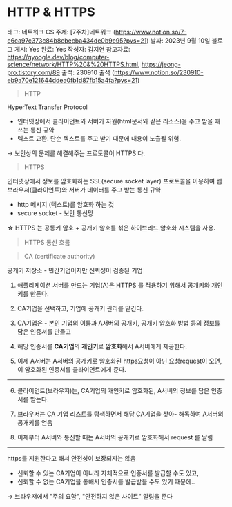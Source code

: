 # HTTP & HTTPS

태그: 네트워크
CS 주제: [7주차]네트워크 (https://www.notion.so/7-e6ca97c373c84b8ebecba434de0b9e95?pvs=21)
날짜: 2023년 9월 10일
블로그 게시: Yes
완료: Yes
작성자: 김지연
참고자료: https://gyoogle.dev/blog/computer-science/network/HTTP%20&%20HTTPS.html, https://jeong-pro.tistory.com/89
출석: 230910 출석 (https://www.notion.so/230910-eb9a70e121644ddea0fb1d87fb15a4fa?pvs=21)

> HTTP
> 

HyperText Transfer Protocol

- 인터넷상에서 클라이언트와 서버가 자원(html문서와 같은 리소스)을 주고 받을 때 쓰는 통신 규약
- 텍스트 교환. 단순 텍스트를 주고 받기 때문에 내용이 노출될 위험.

→ 보안상의 문제를 해결해주는 프로토콜이 HTTPS 다.

> HTTPS
> 

인터넷상에서 정보를 암호화하는 SSL(secure socket layer) 프로토콜을 이용하여 웹브라우저(클라이언트)와 서버가 데이터를 주고 받는 통신 규약

- http 메시지 (텍스트)를 암호화 하는 것
- secure socket - 보안 통신망

☆ HTTPS 는 공통키 암호 + 공개키 암호를 섞은 하이브리드 암호화 시스템을 사용.

> HTTPS 통신 흐름
> 

> CA (certificate authority)
> 

공개키 저장소 - 민간기업이지만 신뢰성이 검증된 기업

1. 애플리케이션 서버를 만드는 기업(A)은 HTTPS 를 적용하기 위해서 공개키와 개인키를 만든다.

2. CA기업을 선택하고, 기업에 공개키 관리를 맡긴다.

3. CA기업은 - 본인 기업의 이름과 A서버의 공개키, 공개키 암호화 방법 등의 정보를 담은 인증서를 만들고

4. 해당 인증서를 **CA기업**의 **개인키**로 **암호화**해서 A서버에게 제공한다.

5. 이제 A서버는 A서버의 공개키로 암호화된 https요청이 아닌 요청request이 오면, 이 암호화된 인증서를 클라이언트에게 준다.

---

6. 클라이언트(브라우저)는, CA기업의 개인키로 암호화된, A서버의 정보를 담은 인증서를 받는다.

7. 브라우저는 CA 기업 리스트를 탐색하면서 해당 CA기업을 찾아- 해독하여 A서버의 공개키를 얻음

8. 이제부터 A서버와 통신할 때는 A서버의 공개키로 암호화해서 request 를 날림

---

https를 지원한다고 해서 안전성이 보장되지는 않음

- 신뢰할 수 있는 CA기업이 아니라 자체적으로 인증서를 발급할 수도 있고,
- 신뢰할 수 없는 CA기업을 통해서 인증서를 발급받을 수도 있기 때문에..

→ 브라우저에서 "주의 요함", "안전하지 않은 사이트" 알림을 준다